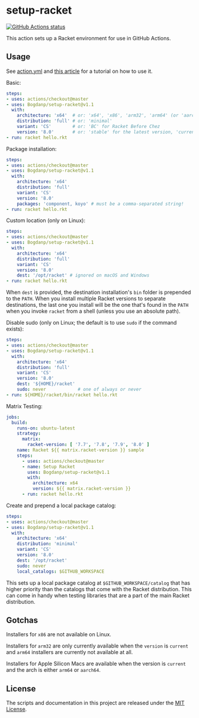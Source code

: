 # setup-racket

<p align="left">
  <a href="https://github.com/Bogdanp/setup-racket/actions?query=workflow%3A%22CI%22"><img alt="GitHub Actions status" src="https://github.com/Bogdanp/setup-racket/workflows/CI/badge.svg"></a>
</p>

This action sets up a Racket environment for use in GitHub Actions.

## Usage

See [action.yml](action.yml) and [this article][article] for a
tutorial on how to use it.

Basic:

```yaml
steps:
- uses: actions/checkout@master
- uses: Bogdanp/setup-racket@v1.1
  with:
    architecture: 'x64'  # or: 'x64', 'x86', 'arm32', 'arm64' (or 'aarch64')
    distribution: 'full' # or: 'minimal'
    variant: 'CS'        # or: 'BC' for Racket Before Chez
    version: '8.0'       # or: 'stable' for the latest version, 'current' for the latest snapshot
- run: racket hello.rkt
```

Package installation:

```yaml
steps:
- uses: actions/checkout@master
- uses: Bogdanp/setup-racket@v1.1
  with:
    architecture: 'x64'
    distribution: 'full'
    variant: 'CS'
    version: '8.0'
    packages: 'component, koyo' # must be a comma-separated string!
- run: racket hello.rkt
```

Custom location (only on Linux):

```yaml
steps:
- uses: actions/checkout@master
- uses: Bogdanp/setup-racket@v1.1
  with:
    architecture: 'x64'
    distribution: 'full'
    variant: 'CS'
    version: '8.0'
    dest: '/opt/racket' # ignored on macOS and Windows
- run: racket hello.rkt
```

When `dest` is provided, the destination installation's `bin` folder
is prepended to the `PATH`.  When you install multiple Racket versions
to separate destinations, the last one you install will be the one
that's found in the `PATH` when you invoke `racket` from a shell
(unless you use an absolute path).

Disable sudo (only on Linux; the default is to use `sudo`
if the command exists):

```yaml
steps:
- uses: actions/checkout@master
- uses: Bogdanp/setup-racket@v1.1
  with:
    architecture: 'x64'
    distribution: 'full'
    variant: 'CS'
    version: '8.0'
    dest: '${HOME}/racket'
    sudo: never            # one of always or never
- run: ${HOME}/racket/bin/racket hello.rkt
```

Matrix Testing:

```yaml
jobs:
  build:
    runs-on: ubuntu-latest
    strategy:
      matrix:
        racket-version: [ '7.7', '7.8', '7.9', '8.0' ]
    name: Racket ${{ matrix.racket-version }} sample
    steps:
      - uses: actions/checkout@master
      - name: Setup Racket
        uses: Bogdanp/setup-racket@v1.1
        with:
          architecture: x64
          version: ${{ matrix.racket-version }}
      - run: racket hello.rkt
```

Create and prepend a local package catalog:

```yaml
steps:
- uses: actions/checkout@master
- uses: Bogdanp/setup-racket@v1.1
  with:
    architecture: 'x64'
    distribution: 'minimal'
    variant: 'CS'
    version: '8.0'
    dest: '/opt/racket'
    sudo: never
    local_catalogs: $GITHUB_WORKSPACE
```

This sets up a local package catalog at `$GITHUB_WORKSPACE/catalog`
that has higher priority than the catalogs that come with the Racket
distribution.  This can come in handy when testing libraries that are
a part of the main Racket distribution.

## Gotchas

Installers for `x86` are not available on Linux.

Installers for `arm32` are only currently available when the `version`
is `current` and `arm64` installers are currently not available at
all.

Installers for Apple Silicon Macs are available when the version is
`current` and the arch is either `arm64` or `aarch64`.


## License

The scripts and documentation in this project are released under the [MIT License](LICENSE).

[article]: https://defn.io/2020/05/05/github-actions-for-racket-revised/
